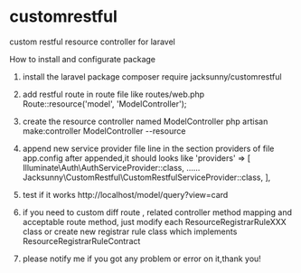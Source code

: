 # customrestful
custom restful resource controller for laravel

How to install and configurate package

1. install the laravel package 
  composer require jacksunny/customrestful

2. add restful route in route file like routes/web.php
  Route::resource('model', 'ModelController');

3. create the resource controller named ModelController
  php artisan make:controller ModelController --resource
 
4. append new service provider file line in the section providers of file app.config
  after appended,it should looks like
   'providers' => [
        Illuminate\Auth\AuthServiceProvider::class,
        ......
        Jacksunny\CustomRestful\CustomRestfulServiceProvider::class,
    ],
4.  test if it works
  http://localhost/model/query?view=card
  
5. if you need to custom diff route , related controller method mapping and acceptable route method,
   just modify each ResourceRegistrarRuleXXX class or create new registrar rule class which implements ResourceRegistrarRuleContract

6. please notify me if you got any problem or error on it,thank you!
